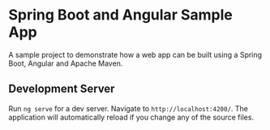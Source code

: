 # Spring Boot and Angular Sample App
A sample project to demonstrate how a web app can be built using a Spring Boot, Angular and Apache Maven.

## Development Server
Run `ng serve` for a dev server. Navigate to `http://localhost:4200/`. The application will automatically reload if you change any of the source files.
